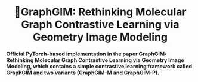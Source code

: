 <h1 align="center">  📃GraphGIM: Rethinking Molecular Graph Contrastive Learning via Geometry Image Modeling  </h1>
<h4> Official PyTorch-based implementation in the paper GraphGIM: Rethinking Molecular Graph Contrastive Learning via Geometry Image Modeling, which contains a simple contrastive learning framework called GraphGIM and two variants (GraphGIM-M and GraphGIM-P).</h1>
